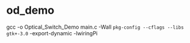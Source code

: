 # od_demo
gcc -o Optical_Switch_Demo main.c -Wall `pkg-config --cflags --libs gtk+-3.0` -export-dynamic -lwiringPi
